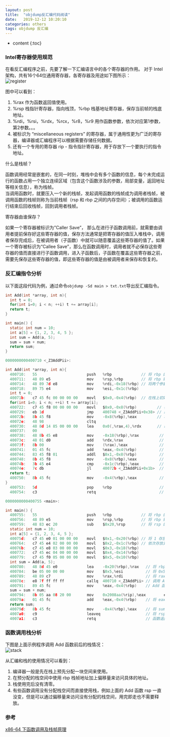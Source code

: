 ```yaml
---
layout: post
title:  "objdump反汇编代码阅读"
date:   2019-12-12 10:20:10
categories: others
tags: objdump 反汇编
---
```


* content
{:toc}

### Intel寄存器使用规范

在看反汇编程序之前，先要了解一下汇编语言中的各个寄存器的作用。
对于 Intel 架构，共有16个64位通用寄存器，各寄存器及用途如下图所示：  
![register]({{"/css/pics/register.png"}})  

图中可以看到：  
1. %rax 作为函数返回值使用。  
2. %rsp 栈指针寄存器，指向栈顶，%rbp  栈基地址寄存器，保存当前帧的栈底地址。  
3. %rdi，%rsi，%rdx，%rcx，%r8，%r9 用作函数参数，依次对应第1参数，第2参数。。。  
4. 被标识为 “miscellaneous registers” 的寄存器，属于通用性更为广泛的寄存器，编译器或汇编程序可以根据需要存储任何数据。  
5. 还有一个专用的寄存器 rip - 指令指针寄存器，用于存放下一个要执行的指令地址。

什么是栈帧？  

函数调用经常是嵌套的，在同一时刻，堆栈中会有多个函数的信息，每个未完成运行的函数占用一个独立连续区域（包含这个函数涉及的参数，局部变量，返回地址等相关信息），称为栈帧。  
当调用函数时，就要压入一个新的栈帧，发起调用函数的栈帧成为调用者栈帧，被调用函数的栈帧则称为当前栈帧（rsp 和 rbp 之间的内存空间）；被调用的函数运行结束后回收栈帧，回到调用者栈帧。 

寄存器由谁保存？

如果一个寄存器被标识为”Caller Save”， 那么在进行子函数调用前，就需要由调用者提前保存好这些寄存器的值，保存方法通常是把寄存器的值压入堆栈中，调用者保存完成后，在被调用者（子函数）中就可以随意覆盖这些寄存器的值了。如果一个寄存被标识为“Callee Save”，那么在函数调用时，调用者就不必保存这些寄存器的值而直接进行子函数调用，进入子函数后，子函数在覆盖这些寄存器之前，需要先保存这些寄存器的值，即这些寄存器的值是由被调用者来保存和恢复的。

### 反汇编指令分析

以下面这段代码为例，通过命令`objdump -Sd main > txt.txt`导出反汇编指令。

```c
int Add(int *array, int n){
  int t = 0;
  for(int i=0; i < n; ++i) t += array[i];
  return t;
}

int main() {
  static int num = 10;
  int a[5] = {1, 2, 3, 4, 5 };
  int sum = Add(a, 5);
  sum = sum + num;
  return sum;
}
```

```c
0000000000400710 <_Z3AddPii>:

int Add(int *array, int n){
  400710:	55                   	push   %rbp             // 将 rbp 的值压入栈中，保存上一个栈帧地址
  400711:	48 89 e5             	mov    %rsp,%rbp        // 将 rbp 赋值为 rsp，设置main函数的栈帧基址
  400714:	48 89 7d e8          	mov    %rdi,-0x18(%rbp) // 将两个参数放到栈上
  400718:	89 75 e4             	mov    %esi,-0x1c(%rbp)
  int t = 0;
  40071b:	c7 45 fc 00 00 00 00 	movl   $0x0,-0x4(%rbp)  // 在栈上初始化变量 t 为 0
  for(int i=0; i < n; ++i) t += array[i];
  400722:	c7 45 f8 00 00 00 00 	movl   $0x0,-0x8(%rbp)         // 在栈上初始化变量 i 为 0
  400729:	eb 1d                	jmp    400748 <_Z3AddPii+0x38> // 跳转到地址 400748 处
  40072b:	8b 45 f8             	mov    -0x8(%rbp),%eax         // 将变量 i 放到 eax 中
  40072e:	48 98                	cltq   
  400730:	48 8d 14 85 00 00 00 	lea    0x0(,%rax,4),%rdx       // rdx = rax * 4，因为 eax 是 rax 的低32位，eax的值是变量 i，所以这里 rdx = i * 4
  400737:	00 
  400738:	48 8b 45 e8          	mov    -0x18(%rbp),%rax         // 将第一个参数数组 array 的地址放到 rax
  40073c:	48 01 d0             	add    %rdx,%rax                // 加上地址偏移 rdx
  40073f:	8b 00                	mov    (%rax),%eax              // 将 rax 中的地址所指向的值放到 eax 中，取数组中的元素
  400741:	01 45 fc             	add    %eax,-0x4(%rbp)          // 将变量 t 加上 eax 中的值并放在 t 上
  400744:	83 45 f8 01          	addl   $0x1,-0x8(%rbp)          // 将变量 i 加 1 
  400748:	8b 45 f8             	mov    -0x8(%rbp),%eax          // 将变量 i 放到 eax 中
  40074b:	3b 45 e4             	cmp    -0x1c(%rbp),%eax         // 比较变量 i 和传递进来的第二个参数 5 
  40074e:	7c db                	jl     40072b <_Z3AddPii+0x1b>  // 如果小于，则跳转到地址 40072b 处
  return t;
  400750:	8b 45 fc             	mov    -0x4(%rbp),%eax          // 将返回值 t 放到 eax
}
  400753:	5d                   	pop    %rbp                     // 从栈中弹出上一个栈帧的值到 rbp
  400754:	c3                   	retq                            // 函数返回，retq指令会从栈中弹出返回地址到指令指针寄存器 rip 中

0000000000400755 <main>:

int main() {
  400755:	55                   	push   %rbp             // 将 rbp 的值压入栈中，保存上一个栈帧地址
  400756:	48 89 e5             	mov    %rsp,%rbp        // 将 rbp 赋值为 rsp，设置main函数的栈帧基址
  400759:	48 83 ec 20          	sub    $0x20,%rsp       // 将 rsp 的值减去 0x20，使 rsp 下移到 rbp - 0x20 的位置，分配栈空间
  static int num = 10;
  int a[5] = {1, 2, 3, 4, 5 };
  40075d:	c7 45 e0 01 00 00 00 	movl   $0x1,-0x20(%rbp) // 将 1 存放到 rbp - 0x20 的位置
  400764:	c7 45 e4 02 00 00 00 	movl   $0x2,-0x1c(%rbp) // 依次存放其他值
  40076b:	c7 45 e8 03 00 00 00 	movl   $0x3,-0x18(%rbp)
  400772:	c7 45 ec 04 00 00 00 	movl   $0x4,-0x14(%rbp)
  400779:	c7 45 f0 05 00 00 00 	movl   $0x5,-0x10(%rbp)
  int sum = Add(a, 5);
  400780:	48 8d 45 e0          	lea    -0x20(%rbp),%rax   // 将 rbp - 0x20 的地址存放到 rax ，也就是数组的首地址
  400784:	be 05 00 00 00       	mov    $0x5,%esi          // 将 0x5 放到 esi
  400789:	48 89 c7             	mov    %rax,%rdi          // 将 rax 中的值放到 rdi，两个传递参数准备就绪
  40078c:	e8 7f ff ff ff       	callq  400710 <_Z3AddPii> // 调用 Add 函数，callq指令会先将返回地址（下一条指令执行的地址：400791）压入到栈中，然后跳转
  400791:	89 45 fc             	mov    %eax,-0x4(%rbp)    // Add 函数返回后从这里继续执行，先将函数返回值放到栈中，相当于给变量 sum 赋值
  sum = sum + num;
  400794:	8b 05 aa 08 20 00    	mov    0x2008aa(%rip),%eax        # 601044 <_ZZ4mainE3num> // 将静态变量 num 的值放到 eax
  40079a:	01 45 fc             	add    %eax,-0x4(%rbp)    // 将 eax 和变量 sum 相加，并存放到 sum 中
  return sum;
  40079d:	8b 45 fc             	mov    -0x4(%rbp),%eax    // 将 sum 作为返回值放到 eax
  4007a0:	c9                   	leaveq                    // 将 rsp 指向 rbp，然后弹出栈上保存的上一个栈帧的地址到 rbp 
  4007a1:	c3                   	retq                      // 函数返回，retq指令会从栈中弹出返回地址到指令指针寄存器 rip 中
```

### 函数调用栈分析

下图是上面示例程序调用 Add 函数前后的栈情况：  
![stack]({{"/css/pics/stack.jpg"}})  

从汇编和栈的使用情况可以看到：
1. 编译器一般是先在栈上预先分配一块空间来使用。
2. 在预分配的栈空间中使用 rbp 栈帧地址加上偏移量来访问具体的地址。
3. 栈使用完后没有清零。
4. 有些函数调用没有分配栈空间而直接使用栈，例如上面的 Add 函数 rsp 一直没变，但是可以通过偏移量来访问没有分配的栈空间，用完即走也不需要释放。

### 参考

[x86-64 下函数调用及栈帧原理](https://zhuanlan.zhihu.com/p/27339191)  


